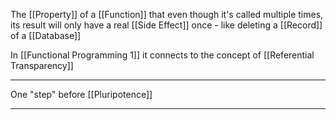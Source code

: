 The [[Property]] of a [[Function]] that even though it's called multiple times, its result will only have a real [[Side Effect]] once - like deleting a [[Record]] of a [[Database]]

In [[Functional Programming 1]] it connects to the concept of [[Referential Transparency]]

---

One "step" before [[Pluripotence]]

---

